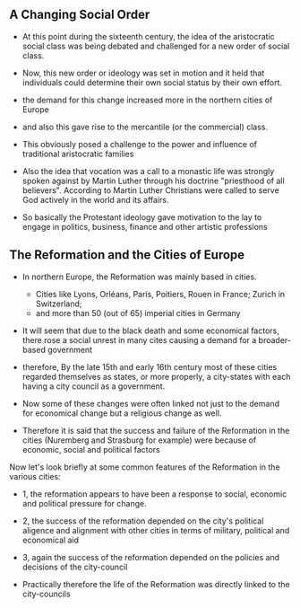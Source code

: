 ## A Changing Social Order
- At this point during the sixteenth century, the idea of the aristocratic social class was being debated and challenged for a new order of social class.

- Now, this new order or ideology was set in motion and it held that individuals could determine their own social status by their own effort.

- the demand for this change increased more in the northern cities of Europe

- and also this gave rise to the mercantile (or the commercial) class.

- This obviously posed a challenge to the power and influence of traditional aristocratic families

- Also the idea that vocation was a call to a monastic life was strongly spoken against by Martin Luther through his doctrine "priesthood of all believers".
  According to Martin Luther Christians were called to serve God actively in the world and its affairs.

- So basically the Protestant ideology gave motivation to the lay to engage in politics, business, finance and other artistic professions

## The Reformation and the Cities of Europe

- In northern Europe, the Reformation was mainly based in cities.

  - Cities like Lyons, Orléans, Paris, Poitiers, Rouen in France; Zurich in Switzerland;
  - and more than 50 (out of 65) imperial cities in Germany

- It will seem that due to the black death and some economical factors, there rose a social unrest in many cites causing a demand for a broader-based government

- therefore, By the late 15th and early 16th century most of these cities regarded themselves as states, or more properly, a city-states with each having a city council as a government.

- Now some of these changes were often linked not just to the demand for economical change but a religious change as well.

- Therefore it is said that the success and failure of the Reformation in the cities (Nuremberg and Strasburg for example) were because of economic, social and political factors

Now let's look briefly at some common features of the Reformation in the various cities:
  - 1, the reformation appears to have been a response to social, economic and political pressure for change.
  - 2, the success of the reformation depended on the city's political aligence and alignment with other cities in terms of military, political and economical aid
  - 3, again the success of the reformation depended on the policies and decisions of the city-council

- Practically therefore the life of the Reformation was directly linked to the city-councils